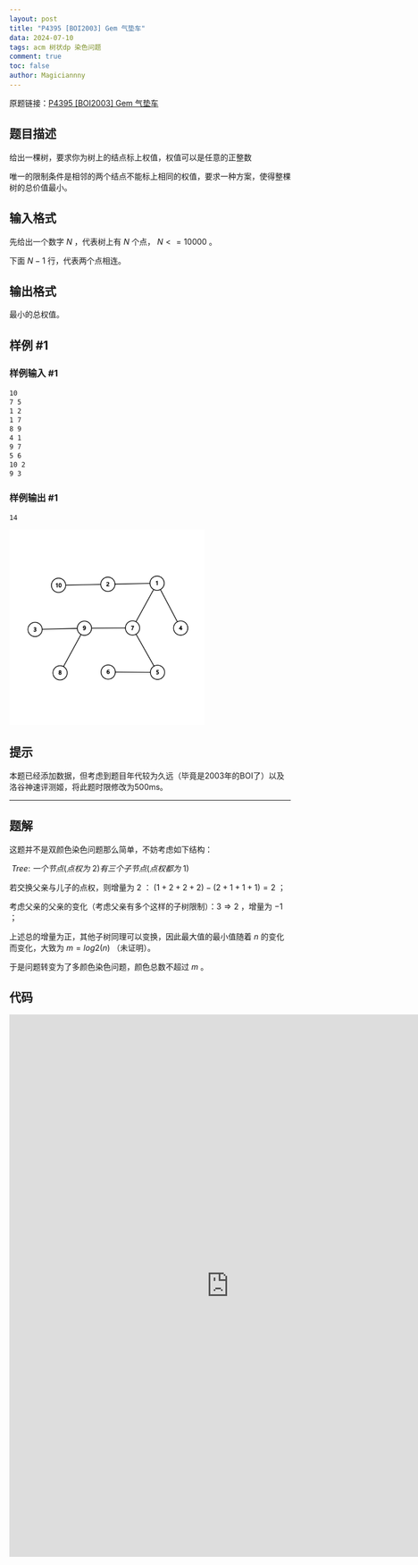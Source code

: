 ```yaml
---
layout: post
title: "P4395 [BOI2003] Gem 气垫车"
data: 2024-07-10
tags: acm 树状dp 染色问题
comment: true
toc: false
author: Magiciannny
---
```


原题链接：[P4395 [BOI2003] Gem 气垫车](https://www.luogu.com.cn/problem/P4395) 

## 题目描述

给出一棵树，要求你为树上的结点标上权值，权值可以是任意的正整数 

唯一的限制条件是相邻的两个结点不能标上相同的权值，要求一种方案，使得整棵树的总价值最小。

## 输入格式

先给出一个数字 $N$ ，代表树上有 $N$ 个点， $N<=10000$ 。

下面 $N-1$ 行，代表两个点相连。

## 输出格式

最小的总权值。

## 样例 #1

### 样例输入 #1

```
10 
7 5 
1 2 
1 7 
8 9 
4 1 
9 7 
5 6 
10 2 
9 3
```

### 样例输出 #1

```
14
```

<img src="../images/2024-07-10-acm-luogu-P4395/img1.png" alt="img1" style="zoom: 67%;" />

## 提示

本题已经添加数据，但考虑到题目年代较为久远（毕竟是2003年的BOI了）以及洛谷神速评测姬，将此题时限修改为500ms。

---

## 题解

这题并不是双颜色染色问题那么简单，不妨考虑如下结构：

​	$Tree:\ 一个节点(点权为\ 2)有三个子节点(点权都为\ 1)$

若交换父亲与儿子的点权，则增量为 $2$ ： $(1+2+2+2)-(2+1+1+1)=2$ ；

考虑父亲的父亲的变化（考虑父亲有多个这样的子树限制）：$3\Rightarrow 2$ ，增量为 $-1$ ；

上述总的增量为正，其他子树同理可以变换，因此最大值的最小值随着 $n$ 的变化而变化，大致为 $m=log2(n)$ （未证明）。

于是问题转变为了多颜色染色问题，颜色总数不超过 $m$ 。

## 代码

<iframe   src="https://carbon.now.sh/embed?bg=rgba%28171%2C+184%2C+195%2C+1%29&t=twilight&wt=none&l=text%2Fx-c%2B%2Bsrc&width=785.5&ds=true&dsyoff=20px&dsblur=68px&wc=true&wa=false&pv=56px&ph=56px&ln=false&fl=1&fm=Hack&fs=14px&lh=133%25&si=false&es=2x&wm=false&code=%2523include%2520%253Cbits%252Fstdc%252B%252B.h%253E%250Ausing%2520namespace%2520std%253B%250Aconst%2520int%2520N%2520%253D%25201e4%2520%252B%25205%253B%250Atypedef%2520long%2520long%2520ll%253B%250Aconst%2520int%2520INF%2520%253D%25200x3fffffff%253B%250A%250Aint%2520n%252C%2520m%253B%250Avector%253Cint%253E%2520G%255BN%255D%253B%250Aint%2520f%255BN%255D%255B20%255D%253B%250A%250Avoid%2520dfs%28int%2520u%252C%2520int%2520fa%29%2520%257B%250A%2520%2520%2520%2520for%2520%28int%2520i%2520%253D%25201%253Bi%2520%253C%253D%2520m%253Bi%252B%252B%29%2520f%255Bu%255D%255Bi%255D%2520%253D%2520i%253B%250A%2520%2520%2520%2520for%2520%28int%2520v%2520%253A%2520G%255Bu%255D%29%2520%257B%250A%2520%2520%2520%2520%2520%2520%2520%2520if%2520%28v%2520%253D%253D%2520fa%29%2520continue%253B%250A%2520%2520%2520%2520%2520%2520%2520%2520dfs%28v%252C%2520u%29%253B%250A%2520%2520%2520%2520%2520%2520%2520%2520for%2520%28int%2520i%2520%253D%25201%253Bi%2520%253C%253D%2520m%253Bi%252B%252B%29%2520%257B%250A%2520%2520%2520%2520%2520%2520%2520%2520%2520%2520%2520%2520int%2520tmp%2520%253D%2520INF%253B%250A%2520%2520%2520%2520%2520%2520%2520%2520%2520%2520%2520%2520for%2520%28int%2520j%2520%253D%25201%253Bj%2520%253C%253D%2520m%253Bj%252B%252B%29%2520%257B%250A%2520%2520%2520%2520%2520%2520%2520%2520%2520%2520%2520%2520%2520%2520%2520%2520if%2520%28i%2520%21%253D%2520j%29%2520tmp%2520%253D%2520min%28tmp%252C%2520f%255Bv%255D%255Bj%255D%29%253B%250A%2520%2520%2520%2520%2520%2520%2520%2520%2520%2520%2520%2520%257D%250A%2520%2520%2520%2520%2520%2520%2520%2520%2520%2520%2520%2520f%255Bu%255D%255Bi%255D%2520%252B%253D%2520tmp%253B%250A%2520%2520%2520%2520%2520%2520%2520%2520%257D%250A%2520%2520%2520%2520%257D%250A%257D%250A%250A%250Aint%2520main%28%29%2520%257B%250A%2520%2520%2520%2520ios%253A%253Async_with_stdio%280%29%253B%2520cin.tie%280%29%253B%250A%2520%2520%2520%2520cin%2520%253E%253E%2520n%253B%250A%2520%2520%2520%2520for%2520%28int%2520i%2520%253D%25201%253Bi%2520%253C%2520n%253Bi%252B%252B%29%2520%257B%250A%2520%2520%2520%2520%2520%2520%2520%2520int%2520u%252C%2520v%253B%2520cin%2520%253E%253E%2520u%2520%253E%253E%2520v%253B%250A%2520%2520%2520%2520%2520%2520%2520%2520G%255Bu%255D.push_back%28v%29%253B%250A%2520%2520%2520%2520%2520%2520%2520%2520G%255Bv%255D.push_back%28u%29%253B%250A%2520%2520%2520%2520%257D%250A%2520%2520%2520%2520m%2520%253D%2520log2%28n%29%2520%252B%25201%253B%250A%2520%2520%2520%2520dfs%281%252C%25201%29%253B%250A%2520%2520%2520%2520int%2520res%2520%253D%2520INF%253B%250A%2520%2520%2520%2520for%2520%28int%2520i%2520%253D%25201%253Bi%2520%253C%253D%2520m%253Bi%252B%252B%29%2520%257B%250A%2520%2520%2520%2520%2520%2520%2520%2520res%2520%253D%2520min%28f%255B1%255D%255Bi%255D%252C%2520res%29%253B%250A%2520%2520%2520%2520%257D%250A%2520%2520%2520%2520cout%2520%253C%253C%2520res%2520%253C%253C%2520%27%255Cn%27%253B%250A%2520%2520%2520%2520return%25200%253B%250A%257D"   style="width: 786px; height: 971px; border:0; transform: scale(1); overflow:hidden;"   sandbox="allow-scripts allow-same-origin"> </iframe>

